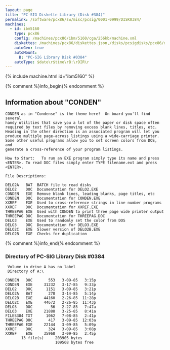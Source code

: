 ```yaml
---
layout: page
title: "PC-SIG Diskette Library (Disk #384)"
permalink: /software/pcx86/sw/misc/pcsig/0001-0999/DISK0384/
machines:
  - id: ibm5160
    type: pcx86
    config: /machines/pcx86/ibm/5160/cga/256kb/machine.xml
    diskettes: /machines/pcx86/diskettes.json,/disks/pcsigdisks/pcx86/diskettes.json
    autoGen: true
    autoMount:
      B: "PC-SIG Library Disk #0384"
    autoType: $date\r$time\rB:\rDIR\r
---
```


{% include machine.html id="ibm5160" %}

{% comment %}info_begin{% endcomment %}

## Information about "CONDEN"

    CONDEN as in "Condense" is the theme here!  On board you'll find several
    handy utilities that save you a lot of the paper or disk space often
    required by text files by removing excess blank lines, titles, etc.
    Heading in the other direction is an associated program will let you
    produce multiple page-across listings using a wide-carriage printer.
    Some other useful programs allow you to set screen colors from DOS, and
    generate a cross-reference of your program listings.
    
    How to Start:   To run an EXE program simply type its name and press
    <ENTER>. To read DOC files simply enter TYPE filename.ext and press
    <ENTER>.
    
    File Descriptions:
    
    DELO2A   BAT  BATCH file to read disks
    DELO2    DOC  Documentation for DELO2.EXE
    CONDEN   EXE  Remove blank lines, leading blanks, page titles, etc
    CONDEN   DOC  Documentation for CONDEN.EXE
    XXREF    EXE  Used to cross-reference strings in line number programs
    XXREF    DOC  Documentation for XXREF.EXE
    THREEPAG EXE  Used with CONDEN to print three page wide printer output
    THREEPAG DOC  Documentation for THREEPAG.DOC
    DELO3    EXE  Used to randomly set the color from DOS
    DELO3    DOC  Documentation for DELO3.EXE
    DELO2C   EXE  Slower version of DELO2B.EXE
    DELO2B   EXE  Checks for duplication
{% comment %}info_end{% endcomment %}


### Directory of PC-SIG Library Disk #0384

     Volume in drive A has no label
     Directory of A:\

    CONDEN   DOC       553   3-09-85   3:15p
    CONDEN   EXE     31232   3-17-85   9:33p
    DELO2    DOC      1151   3-09-85   3:21p
    DELO2A   BAT       278   3-14-85   5:14p
    DELO2B   EXE     44160   2-26-85  11:28p
    DELO2C   EXE     44672   2-26-85  11:43p
    DELO3    DOC        56   2-27-85   7:47a
    DELO3    EXE     21888   3-25-85   8:41a
    FILES384 TXT      1062   7-08-85   2:41p
    THREEPAG DOC       417   3-09-85  12:03a
    THREEPAG EXE     22144   3-09-85   5:09p
    XXREF    DOC       324   3-09-85   3:08p
    XXREF    EXE     35968   3-09-85   2:45p
           13 file(s)     203905 bytes
                          109568 bytes free
